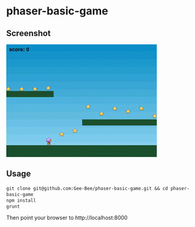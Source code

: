 phaser-basic-game
=================

## Screenshot

![](assets/screen.gif)

## Usage

~~~shell
git clone git@github.com:Gee-Bee/phaser-basic-game.git && cd phaser-basic-game
npm install
grunt
~~~

Then point your browser to http://localhost:8000
